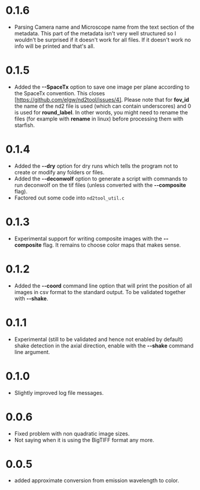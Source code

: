 # 0.1.6
- Parsing Camera name and Microscope name from the text section of the
  metadata. This part of the metadata isn't very well structured so I
  wouldn't be surprised if it doesn't work for all files. If it
  doesn't work no info will be printed and that's all.

# 0.1.5
- Added the **--SpaceTx** option to save one image per plane according
  to the SpaceTx convention. This closes
  [https://github.com/elgw/nd2tool/issues/4]. Please note that for
  **fov_id** the name of the nd2 file is used (which can contain
  underscores) and 0 is used for **round_label**. In other words, you
  might need to rename the files (for example with **rename** in
  linux) before processing them with starfish.

# 0.1.4
-  Added the **--dry** option for dry runs which tells the program not
   to create or modify any folders or files.
- Added the **--deconwolf** option to generate a script with commands
  to run deconwolf on the tif files (unless converted with the
  **--composite** flag).
- Factored out some code into `nd2tool_util.c`

# 0.1.3
- Experimental support for writing composite images with the
   **--composite** flag. It remains to choose color maps that makes
   sense.

# 0.1.2
- Added the **--coord** command line option that will print the
  position of all images in csv format to the standard output. To be
  validated together with **--shake**.

# 0.1.1
- Experimental (still to be validated and hence not enabled by
  default) shake detection in the axial direction, enable with the
  **--shake** command line argument.

# 0.1.0
- Slightly improved log file messages.

# 0.0.6
- Fixed problem with non quadratic image sizes.
- Not saying when it is using the BigTIFF format any more.

# 0.0.5
- added approximate conversion from emission wavelength to color.
